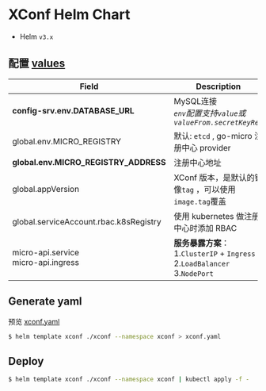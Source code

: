# XConf Helm Chart

- Helm `v3.x`

## 配置 [values](/deployments/kubernetes/helm/xconf/values.yaml)

Field | Description | Required
----|----|----
**config-srv.env.DATABASE_URL** | MySQL连接<br/>*`env`配置支持`value`或`valueFrom.secretKeyRef`* | Y
global.env.MICRO_REGISTRY | 默认: `etcd` , go-micro 注册中心 provider | N
**global.env.MICRO_REGISTRY_ADDRESS** | 注册中心地址 | Y
global.appVersion | XConf 版本，是默认的镜像`tag` ，可以使用`image.tag`覆盖 | N
global.serviceAccount.rbac.k8sRegistry | 使用 kubernetes 做注册中心时添加 RBAC | N
micro-api.service<br/>micro-api.ingress | **服务暴露方案**：<br/>1.`ClusterIP` + `Ingress`<br/>2.`LoadBalancer`<br/>3.`NodePort` | N

## Generate yaml

预览 [xconf.yaml](/deployments/kubernetes/helm/xconf.yaml)

```bash
$ helm template xconf ./xconf --namespace xconf > xconf.yaml
```

## Deploy
```bash
$ helm template xconf ./xconf --namespace xconf | kubectl apply -f -
```
